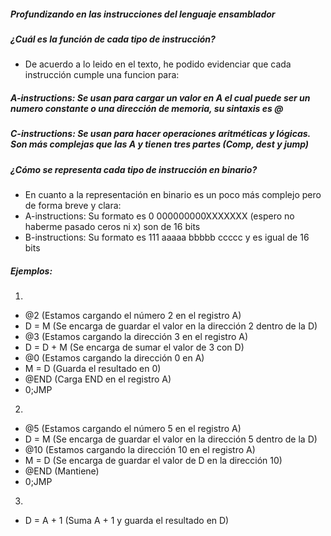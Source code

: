##### Profundizando en las instrucciones del lenguaje ensamblador #####

##### ¿Cuál es la función de cada tipo de instrucción? #####
- De acuerdo a lo leido en el texto, he podido evidenciar que cada instrucción cumple una funcion para:
##### A-instructions: Se usan para cargar un valor en A el cual puede ser un numero constante o una dirección de memoria, su sintaxis es @ #####
##### C-instructions: Se usan para hacer operaciones aritméticas y lógicas. Son más complejas que las A y tienen tres partes (Comp, dest y jump) #####

##### ¿Cómo se representa cada tipo de instrucción en binario? #####
- En cuanto a la representación en binario es un poco más complejo pero de forma breve y clara:
- A-instructions: Su formato es 0 000000000XXXXXXX (espero no haberme pasado ceros ni x) son de 16 bits
- B-instructions: Su formato es 111 aaaaa bbbbb ccccc y es igual de 16 bits

##### Ejemplos: #####

1)

- @2 (Estamos cargando el número 2 en el registro A)
- D = M (Se encarga de guardar el valor en la dirección 2 dentro de la D)
- @3 (Estamos cargando la dirección 3 en el registro A)
- D = D + M (Se encarga de sumar el valor de 3 con D)
- @0 (Estamos cargando la dirección 0 en A)
- M = D (Guarda el resultado en 0)
- @END (Carga END en el registro A)
- 0;JMP

2)

- @5 (Estamos cargando el número 5 en el registro A)
- D = M (Se encarga de guardar el valor en la dirección 5 dentro de la D)
- @10 (Estamos cargando la dirección 10 en el registro A)
- M = D (Se encarga de guardar el valor de D en la dirección 10)
- @END (Mantiene)
- 0;JMP


3)

- D = A + 1 (Suma A + 1 y guarda el resultado en D)


